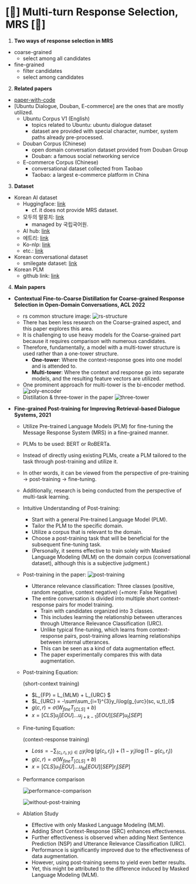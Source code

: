 # [💬] Multi-turn Response Selection, MRS [💬]

1. **Two ways of response selection in MRS**
- coarse-grained
    - select among all candidates
- fine-grained
    - filter candidates
    - select among candidates

2. **Related papers**
- [paper-with-code](https://paperswithcode.com/task/conversational-response-selection)
- [Ubuntu Dialogue, Douban, E-commerce] are the ones that are mostly utilized.
    - Ubuntu Corpus V1 (English)
        - topics related to Ubuntu: ubuntu dialogue dataset
        - dataset are provided with special character, number, system paths already pre-processed.
    - Douban Corpus (Chinese)
        - open domain conversation dataset provided from Douban Group
        - Douban: a famous social networking service
    - E-commerce Corpus (Chinese)
        - conversational dataset collected from Taobao
        - Taobao: a largest e-commerce platform in China

3. **Dataset**
- Korean AI dataset
    - Huggingface: [link](https://huggingface.co/datasets)
        - cf. it does not provide MRS dataset.
    - 모두의 말뭉치: [link](https://corpus.korean.go.kr/)
        - managed by 국립국어원.
    - AI hub: [link](https://www.aihub.or.kr/)
    - 에트리: [link](https://aiopen.etri.re.kr/service_dataset.php)
    - Ko-nlp: [link](https://github.com/ko-nlp/Korpora?fbclid=lwAR227KVz5YD1ciTLzVZV_m51dC_UUOUZPozegOWuwuMY2M3uCN-U9OfaZ84)
    - etc.: [link](https://github.com/songys/AwesomeKorean_Data)
- Korean conversational dataset
    - smilegate dataset: [link](https://github.com/smilegate-ai/korean_smile_style_dataset)
- Korean PLM
    - github link: [link](https://github.com/sooftware/Korean-PLM)

4. **Main papers**
- **Contextual Fine-to-Coarse Distillation for Coarse-grained Response Selection in Open-Domain Conversations, ACL 2022**
    - rs common structure image:
        ![rs-structure](./images/rs-structure.png)
    - There has been less research on the Coarse-grained aspect, and this paper explores this area.
    - It is challenging to use heavy models for the Coarse-grained part because it requires comparison with numerous candidates.
    - Therefore, fundamentally, a model with a multi-tower structure is used rather than a one-tower structure.
        - **One-tower**: Where the context-response goes into one model and is attended to.
        - **Multi-tower**: Where the context and response go into separate models, and the resulting feature vectors are utilized.
    - One prominent approach for multi-tower is the bi-encoder method.
        ![poly-encoder](./images/poly-encoder.png)
    - Distillation & three-tower in the paper
        ![three-tower](./images/three-tower.png)

- **Fine-grained Post-training for Improving Retrieval-based Dialogue
Systems, 2021**
    - Utilize Pre-trained Language Models (PLM) for fine-tuning the Message Response System (MRS) in a fine-grained manner.
    - PLMs to be used: BERT or RoBERTa.
    - Instead of directly using existing PLMs, create a PLM tailored to the task through post-training and utilize it.
    - In other words, it can be viewed from the perspective of pre-training -> post-training -> fine-tuning.
    - Additionally, research is being conducted from the perspective of multi-task learning.
    - Intuitive Understanding of Post-training:
        - Start with a general Pre-trained Language Model (PLM).
        - Tailor the PLM to the specific domain.
        - Utilize a corpus that is relevant to the domain.
        - Choose a post-training task that will be beneficial for the subsequent fine-tuning task.
        - (Personally, it seems effective to train solely with Masked Language Modeling (MLM) on the domain corpus (conversational dataset), although this is a subjective judgment.)
    - Post-training in the paper:
        ![post-training](./images/post-training.png)
        - Utterance relevance classification: Three classes (positive, random negative, context negative) (+more: False Negative)
        - The entire conversation is divided into multiple short context-response pairs for model training.
            - Train with candidates organized into 3 classes.
            - This includes learning the relationship between utterances through Utterance Relevance Classification (URC).
            - Unlike typical fine-tuning, which learns from context-response pairs, post-training allows learning relationships between internal utterances.
            - This can be seen as a kind of data augmentation effect.
            - The paper experimentally compares this with data augmentation.
    - Post-training Equation:

        (short-context training)
        - $L_{FP} = L_{MLM} + L_{URC} $
        - $L_{URC} = -\sum\sum_{i=1}^{3}y_i\log(g_{urc}(sc, u_t)_i)$
        - $g(c, r) = \sigma(W_{fine}T_{[CLS]} + b)$
        - $x = [CLS]u_j[EOU] ... u_{j+k-1}[EOU][SEP]u_t[SEP]$

    - Fine-tuning Equation:

        (context-response training)
        - $Loss = -\sum_{(c_i, r_i, y_i)\in D}y_i\log(g(c_i, r_i)) + (1-y_i)\log(1-g(c_i, r_i))$
        - $g(c, r) = \sigma(W_{fine}T_{[CLS]} + b)$
        - $x = [CLS]u_1[EOU] ... u_{M}[EOU][SEP]r_i[SEP]$

    - Performance comparison

        ![performance-comparison](./images/performance-comparison.png)

        ![without-post-training](./images/without-post-training.png)
    - Ablation Study
        - Effective with only Masked Language Modeling (MLM).
        - Adding Short Context-Response (SRC) enhances effectiveness.
        - Further effectiveness is observed when adding Next Sentence Prediction (NSP) and Utterance Relevance Classification (URC).
        - Performance is significantly improved due to the effectiveness of data augmentation.
        - However, using post-training seems to yield even better results.
        - Yet, this might be attributed to the difference induced by Masked Language Modeling (MLM).
